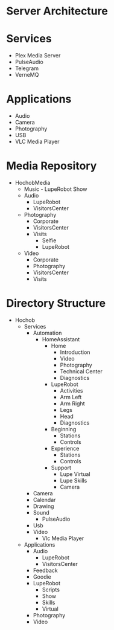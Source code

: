 # Server Architecture

# Services

- Plex Media Server
- PulseAudio
- Telegram
- VerneMQ

# Applications

- Audio
- Camera
- Photography
- USB
- VLC Media Player

# Media Repository

- HochobMedia
  - Music - LupeRobot Show
  - Audio
    - LupeRobot
    - VisitorsCenter
  - Photography
    - Corporate
    - VisitorsCenter
    - Visits
      - Selfie
      - LupeRobot
  - Video
    - Corporate
    - Photography
    - VisitorsCenter
    - Visits

# Directory Structure

- Hochob
  - Services
    - Automation
      - HomeAssistant
        - Home
          - Introduction
          - Video
          - Photography
          - Technical Center
          - Diagnostics
        - LupeRobot
          - Activities
          - Arm Left
          - Arm Right
          - Legs
          - Head
          - Diagnostics
        - Beginning
          - Stations
          - Controls
        - Experience
          - Stations
          - Controls
        - Support
          - Lupe Virtual
          - Lupe Skills
          - Camera
    - Camera
    - Calendar
    - Drawing
    - Sound
      - PulseAudio
    - Usb
    - Video
      - Vlc Media Player
  - Applications
    - Audio
      - LupeRobot
      - VisitorsCenter
    - Feedback
    - Goodie
    - LupeRobot
      - Scripts
      - Show
      - Skills
      - Virtual
    - Photography
    - Video
